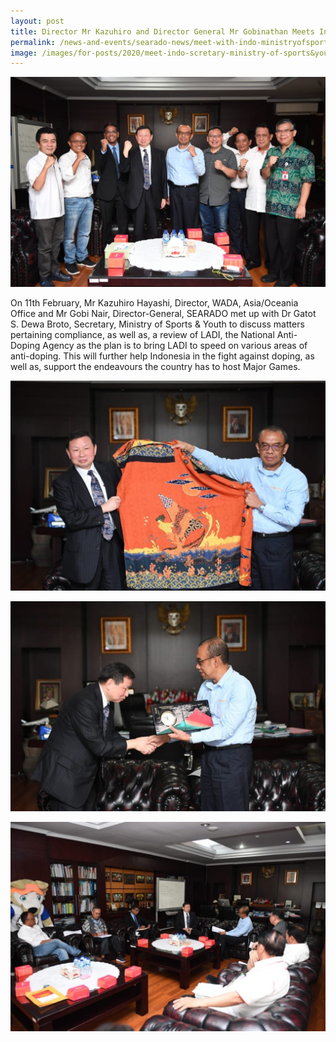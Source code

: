 ```yaml
---
layout: post
title: Director Mr Kazuhiro and Director General Mr Gobinathan Meets Indonesia's Secretary Ministry of Sports & Youth, Dr. Gatot S. Dewa Broto
permalink: /news-and-events/searado-news/meet-with-indo-ministryofsports&youth/
image: /images/for-posts/2020/meet-indo-scretary-ministry-of-sports&youth-0.jpg
---
```

![Group Photo](/images/for-posts/2020/meet-indo-scretary-ministry-of-sports&youth-0.jpg)

On 11th February, Mr Kazuhiro Hayashi, Director, WADA, Asia/Oceania Office and Mr Gobi Nair, Director-General, SEARADO met up with Dr Gatot S. Dewa Broto, Secretary, Ministry of Sports & Youth to discuss matters pertaining compliance, as well as, a review of LADI, the National Anti-Doping Agency as the plan is to bring LADI to speed on various areas of anti-doping. This will further help Indonesia in the fight against doping, as well as, support the endeavours the country has to host Major Games.

![Group Photo](/images/for-posts/2020/meet-indo-scretary-ministry-of-sports&youth-1.jpg)

![Group Photo](/images/for-posts/2020/meet-indo-scretary-ministry-of-sports&youth-2.jpg)

![Group Photo](/images/for-posts/2020/meet-indo-scretary-ministry-of-sports&youth-3.jpg)
